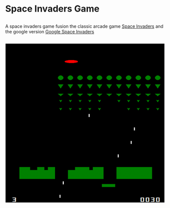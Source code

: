 # Space Invaders Game

## 
A space invaders game fusion the classic arcade game
[Space Invaders](https://en.wikipedia.org/wiki/Space_Invaders) 
and the google version [Google Space Invaders](https://elgoog.im/space-invaders/)

<h2 align="center">
  <img src="ezgif_com-animated-gif-maker.gif" />
</h2>